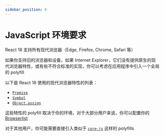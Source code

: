 ```yaml
---
sidebar_position: 6
---
```


# JavaScript 环境要求

React 18 支持所有现代浏览器（Edge, Firefox, Chrome, Safari 等）

如果你支持旧的浏览器和设备，如果 Internet Explorer，它们没有提供原生的现代浏览器特性，或有些不符合标准的实现，你可以考虑在应用程序中引入一个全局的 polyfill

以下是 React 18 使用的现代浏览器特性的列表：

- [`Promise`](https://developer.mozilla.org/en-US/docs/Web/JavaScript/Reference/Global_Objects/Promise)
- [`Symbol`](https://developer.mozilla.org/en-US/docs/Web/JavaScript/Reference/Global_Objects/Symbol)
- [`Object.assign`](https://developer.mozilla.org/en-US/docs/Web/JavaScript/Reference/Global_Objects/Object/assign)

这些特性的 polyfill 取决于你的环境，对于大部分用户来说，你可以配置你的 [Browserlist](https://github.com/browserslist/browserslist)

对于其他用户，你可能需要直接引入类似于 [`core-js`](https://github.com/zloirock/core-js) 这样的 polyfills